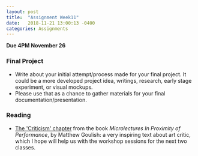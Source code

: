 ```yaml
---
layout: post
title:  "Assignment Week11"
date:   2018-11-21 13:00:13 -0400
categories: Assignments
---
```

**Due 4PM November 26**  
### Final Project
* Write about your initial attempt/process made for your final project. It could be a more developed project idea, writings, research, early stage experiment, or visual mockups.
* Please use that as a chance to gather materials for your final documentation/presentation.

### Reading
* [The 'Criticism' chapter](https://drive.google.com/file/d/1wMkKZzkBw14oif6Dkq_uThINA_ZMMS-M/view?usp=sharing) from the book *Microlectures In Proximity of Performance*, by Matthew Goulish: a very inspiring text about art critic, which I hope will help us with the workshop sessions for the next two classes.
